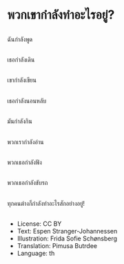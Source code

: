 # พวกเขากำลังทำอะไรอยู่?

##
ฉันกำลังพูด

##
เธอกำลังเดิน

##
เขากำลังเขียน

##
เธอกำลังนอนหลับ

##
มันกำลังกิน

##
พวกเรากำลังอ่าน

##
พวกเธอกำลังฟัง

##
พวกเธอกำลังขับรถ

##
ทุกคนต่างก็กำลังทำอะไรสักอย่างอยู่!

##
* License: CC BY
* Text: Espen Stranger-Johannessen
* Illustration: Frida Sofie Schønsberg
* Translation: Pimusa Butrdee
* Language: th
